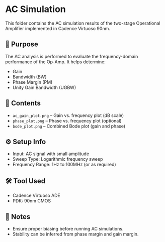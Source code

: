 # AC Simulation

This folder contains the AC simulation results of the two-stage Operational Amplifier implemented in Cadence Virtuoso 90nm.

## 🎯 Purpose
The AC analysis is performed to evaluate the frequency-domain performance of the Op-Amp. It helps determine:
- Gain
- Bandwidth (BW)
- Phase Margin (PM)
- Unity Gain Bandwidth (UGBW)

## 📁 Contents
- `ac_gain_plot.png` – Gain vs. frequency plot (dB scale)
- `phase_plot.png` – Phase vs. frequency plot (optional)
- `bode_plot.png` – Combined Bode plot (gain and phase)

## ⚙️ Setup Info
- Input: AC signal with small amplitude
- Sweep Type: Logarithmic frequency sweep
- Frequency Range: 1Hz to 100MHz (or as required)

## 🛠️ Tool Used
- Cadence Virtuoso ADE
- PDK: 90nm CMOS

## 📝 Notes
- Ensure proper biasing before running AC simulations.
- Stability can be inferred from phase margin and gain margin.
